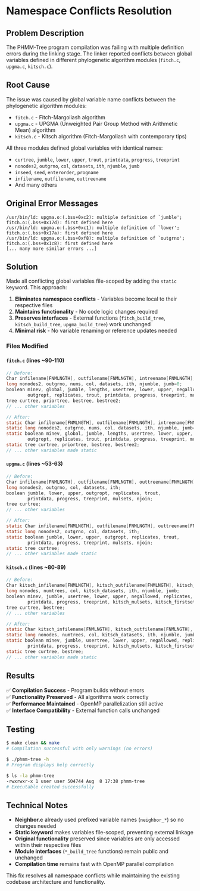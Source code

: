 # Namespace Conflicts Resolution

## Problem Description

The PHMM-Tree program compilation was failing with multiple definition errors during the linking stage. The linker reported conflicts between global variables defined in different phylogenetic algorithm modules (`fitch.c`, `upgma.c`, `kitsch.c`).

## Root Cause

The issue was caused by global variable name conflicts between the phylogenetic algorithm modules:

- `fitch.c` - Fitch-Margoliash algorithm
- `upgma.c` - UPGMA (Unweighted Pair Group Method with Arithmetic Mean) algorithm  
- `kitsch.c` - Kitsch algorithm (Fitch-Margoliash with contemporary tips)

All three modules defined global variables with identical names:
- `curtree`, `jumble`, `lower`, `upper`, `trout`, `printdata`, `progress`, `treeprint`
- `nonodes2`, `outgrno`, `col`, `datasets`, `ith`, `njumble`, `jumb`
- `inseed`, `seed`, `enterorder`, `progname`
- `infilename`, `outfilename`, `outtreename`
- And many others

## Original Error Messages

```
/usr/bin/ld: upgma.o:(.bss+0xc2): multiple definition of `jumble'; fitch.o:(.bss+0x17d): first defined here
/usr/bin/ld: upgma.o:(.bss+0xc1): multiple definition of `lower'; fitch.o:(.bss+0x17a): first defined here
/usr/bin/ld: upgma.o:(.bss+0xf8): multiple definition of `outgrno'; fitch.o:(.bss+0x1c8): first defined here
[... many more similar errors ...]
```

## Solution

Made all conflicting global variables file-scoped by adding the `static` keyword. This approach:

1. **Eliminates namespace conflicts** - Variables become local to their respective files
2. **Maintains functionality** - No code logic changes required
3. **Preserves interfaces** - External functions (`fitch_build_tree`, `kitsch_build_tree`, `upgma_build_tree`) work unchanged
4. **Minimal risk** - No variable renaming or reference updates needed

### Files Modified

#### `fitch.c` (lines ~90-110)
```c
// Before:
Char infilename[FNMLNGTH], outfilename[FNMLNGTH], intreename[FNMLNGTH], outtreename[FNMLNGTH];
long nonodes2, outgrno, nums, col, datasets, ith, njumble, jumb=0;
boolean minev, global, jumble, lengths, usertree, lower, upper, negallowed,
        outgropt, replicates, trout, printdata, progress, treeprint, mulsets, firstset;
tree curtree, priortree, bestree, bestree2;
// ... other variables

// After:
static Char infilename[FNMLNGTH], outfilename[FNMLNGTH], intreename[FNMLNGTH], outtreename[FNMLNGTH];
static long nonodes2, outgrno, nums, col, datasets, ith, njumble, jumb=0;
static boolean minev, global, jumble, lengths, usertree, lower, upper, negallowed,
        outgropt, replicates, trout, printdata, progress, treeprint, mulsets, firstset;
static tree curtree, priortree, bestree, bestree2;
// ... other variables made static
```

#### `upgma.c` (lines ~53-63)
```c
// Before:
Char infilename[FNMLNGTH], outfilename[FNMLNGTH], outtreename[FNMLNGTH];
long nonodes2, outgrno, col, datasets, ith;
boolean jumble, lower, upper, outgropt, replicates, trout,
        printdata, progress, treeprint, mulsets, njoin;
tree curtree;
// ... other variables

// After:
static Char infilename[FNMLNGTH], outfilename[FNMLNGTH], outtreename[FNMLNGTH];
static long nonodes2, outgrno, col, datasets, ith;
static boolean jumble, lower, upper, outgropt, replicates, trout,
        printdata, progress, treeprint, mulsets, njoin;
static tree curtree;
// ... other variables made static
```

#### `kitsch.c` (lines ~80-89)
```c
// Before:
Char kitsch_infilename[FNMLNGTH], kitsch_outfilename[FNMLNGTH], kitsch_intreename[FNMLNGTH], kitsch_outtreename[FNMLNGTH];
long nonodes, numtrees, col, kitsch_datasets, ith, njumble, jumb;
boolean minev, jumble, usertree, lower, upper, negallowed, replicates, trout,
        printdata, progress, treeprint, kitsch_mulsets, kitsch_firstset;
tree curtree, bestree;
// ... other variables

// After:
static Char kitsch_infilename[FNMLNGTH], kitsch_outfilename[FNMLNGTH], kitsch_intreename[FNMLNGTH], kitsch_outtreename[FNMLNGTH];
static long nonodes, numtrees, col, kitsch_datasets, ith, njumble, jumb;
static boolean minev, jumble, usertree, lower, upper, negallowed, replicates, trout,
        printdata, progress, treeprint, kitsch_mulsets, kitsch_firstset;
static tree curtree, bestree;
// ... other variables made static
```

## Results

✅ **Compilation Success** - Program builds without errors  
✅ **Functionality Preserved** - All algorithms work correctly  
✅ **Performance Maintained** - OpenMP parallelization still active  
✅ **Interface Compatibility** - External function calls unchanged  

## Testing

```bash
$ make clean && make
# Compilation successful with only warnings (no errors)

$ ./phmm-tree -h  
# Program displays help correctly

$ ls -la phmm-tree
-rwxrwxr-x 1 user user 504744 Aug  8 17:38 phmm-tree
# Executable created successfully
```

## Technical Notes

- **Neighbor.c** already used prefixed variable names (`neighbor_*`) so no changes needed
- **Static keyword** makes variables file-scoped, preventing external linkage
- **Original functionality** preserved since variables are only accessed within their respective files
- **Module interfaces** (`*_build_tree` functions) remain public and unchanged
- **Compilation time** remains fast with OpenMP parallel compilation

This fix resolves all namespace conflicts while maintaining the existing codebase architecture and functionality.
